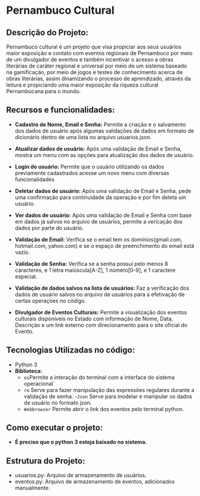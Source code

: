 # Pernambuco Cultural    

## Descrição do Projeto:
Pernambuco cultural é um projeto que visa propiciar aos seus usuários maior exposição e contato com eventos regionais de Pernambuco por meio de um divulgador de eventos e também incentivar o acesso a obras literárias de caráter regional e universal por meio de um sistema baseado na gamificação, por meio de jogos e testes de conhecimento acerca de obras literárias, assim dinamizando o processo de aprendizado, através da leitura e propiciando uma maior exposição da riqueza cultural Pernambucana para o mundo.

## Recursos e funcionalidades:

- **Cadastro de Nome, Email e Senha:** Permite a criação e o salvamento dos dados de usuário após algumas validações de dados em formato de dicionário dentro de uma lista no arquivo usuarios.json.
- **Atualizar dados de usuário:** Após uma validação de Email e Senha, mostra um menu com as opções para atualização dos dados de usuário.
- **Login de usuário:** Permite que o usuário utilizando os dados previamente cadastrados acesse um novo menu com diversas funcionalidades
- **Deletar dados de usuário:** Após uma validação de Email e Senha, pede uma confirmação para continuidade da operação e por fim deleta um usuário.
- **Ver dados de usuário:** Após uma validação de Email e Senha com base em dados já salvos no arquivo de usuários, permite a vericação dos dados por parte do usuário.

- **Validação de Email:** Verifica se o email tem os domínios(gmail.com, hotmail.com, yahoo.com) e se o espaço de preenchimento do email está vazio.
- **Validação de Senha:** Verifica se a senha possui pelo menos 8 caracteres, e 1 letra maiúscula[A-Z], 1 número[0-9], e 1 caractere especial.
- **Validação de dados salvos na lista de usuários:** Faz a verificação dos dados de usuário salvos no arquivo de usuários para a efetivação de certas operações no código.
- **Divulgador de Eventos Culturais:** Permite a visualização dos eventos culturais disponíveis no Estado com informação de Nome, Data, Descrição e um link externo com direcionamento para o site oficial do Evento.
  
## Tecnologias Utilizadas no código:
- Python 3
- **Biblioteca:**
  - `os`Permite a interação do terminal com a interface do sistema operacional`
  - `re` Serve para fazer manipulação das expressões regulares durante a validação de senha.
  -`Json` Serve para modelar e manipular os dados de usuário no formato json.
  - `Webbrowser` Permite abrir o link dos eventos pelo terminal python.
## Como executar o projeto:
- **É preciso que o python 3 esteja baixado no sistema.**
  
## Estrutura do Projeto:
- usuarios.py: Arquivo de armazenamento de usuários.
- eventos.py: Arquivo de armazenamento de eventos, adicionados manualmente.
